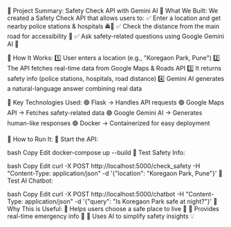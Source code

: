 🚀 Project Summary: Safety Check API with Gemini AI
🔹 What We Built:
We created a Safety Check API that allows users to:
✅ Enter a location and get nearby police stations & hospitals 🚔🏥
✅ Check the distance from the main road for accessibility 🚗
✅ Ask safety-related questions using Google Gemini AI 🤖

🔹 How It Works:
1️⃣ User enters a location (e.g., "Koregaon Park, Pune")
2️⃣ The API fetches real-time data from Google Maps & Roads API
3️⃣ It returns safety info (police stations, hospitals, road distance)
4️⃣ Gemini AI generates a natural-language answer combining real data

🔹 Key Technologies Used:
🟢 Flask → Handles API requests
🟢 Google Maps API → Fetches safety-related data
🟢 Google Gemini AI → Generates human-like responses
🟢 Docker → Containerized for easy deployment

🔹 How to Run It:
📌 Start the API:

bash
Copy
Edit
docker-compose up --build
📌 Test Safety Info:

bash
Copy
Edit
curl -X POST http://localhost:5000/check_safety -H "Content-Type: application/json" -d '{"location": "Koregaon Park, Pune"}'
📌 Test AI Chatbot:

bash
Copy
Edit
curl -X POST http://localhost:5000/chatbot -H "Content-Type: application/json" -d '{"query": "Is Koregaon Park safe at night?"}'
🔹 Why This is Useful:
🔹 Helps users choose a safe place to live 🏡
🔹 Provides real-time emergency info 🚨
🔹 Uses AI to simplify safety insights 💡
